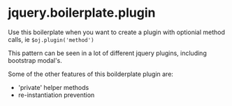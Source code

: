 jquery.boilerplate.plugin
==========================

Use this boilerplate when you want to create a plugin with optionial method calls, ie ```$oj.plugin('method')```

This pattern can be seen in a lot of different jquery plugins, including bootstrap modal's.

Some of the other features of this boilderplate plugin are:

- 'private' helper methods
- re-instantiation prevention

